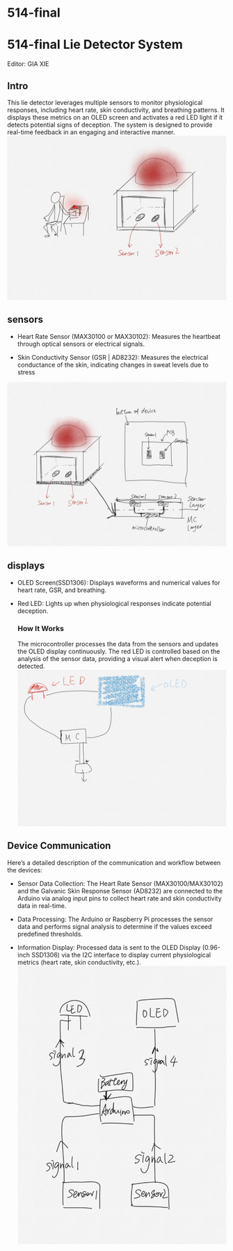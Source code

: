# 514-final

# 514-final Lie Detector System
Editor: GIA XIE

## Intro
This lie detector leverages multiple sensors to monitor physiological responses, including heart rate, skin conductivity, and breathing patterns. It displays these metrics on an OLED screen and activates a red LED light if it detects potential signs of deception. The system is designed to provide real-time feedback in an engaging and interactive manner.
![sketch](images_for_doc/Sketches1.png)

## sensors

 - Heart Rate Sensor (MAX30100 or MAX30102): Measures the heartbeat through optical sensors or electrical signals.

 - Skin Conductivity Sensor (GSR | AD8232): Measures the electrical conductance of the skin, indicating changes in sweat levels due to stress
  
![sketch](images_for_doc/Sketches2.jpeg)

## displays

- OLED Screen(SSD1306): Displays waveforms and numerical values for heart rate, GSR, and breathing.

- Red LED: Lights up when physiological responses indicate potential deception.
  
  ### How It Works
  The microcontroller processes the data from the sensors and updates the OLED display continuously. The red LED is controlled based on the analysis of the sensor data, providing a visual alert when deception is detected.
![sketch](images_for_doc/Sketches3.jpeg)

## Device Communication

Here’s a detailed description of the communication and workflow between the devices:

- Sensor Data Collection:
The Heart Rate Sensor (MAX30100/MAX30102) and the Galvanic Skin Response Sensor (AD8232) are connected to the Arduino via analog input pins to collect heart rate and skin conductivity data in real-time.

- Data Processing:
The Arduino or Raspberry Pi processes the sensor data and performs signal analysis to determine if the values exceed predefined thresholds.

- Information Display:
Processed data is sent to the OLED Display (0.96-inch SSD1306) via the I2C interface to display current physiological metrics (heart rate, skin conductivity, etc.).
![sketch](images_for_doc/Sketches4.jpeg)
